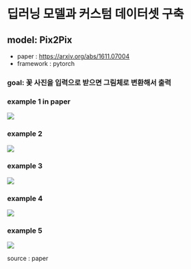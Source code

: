 # 딥러닝 모델과 커스텀 데이터셋 구축
## model: Pix2Pix  
  - paper : https://arxiv.org/abs/1611.07004
  - framework : pytorch
  
### goal: 꽃 사진을 입력으로 받으면 그림체로 변환해서 출력
  
### example 1 in paper  
<img src = "https://github.com/project-flooming/Floming-deeplearning/blob/main/figure/figure1.JPG?raw=true">

### example 2
<img src = "https://github.com/project-flooming/Floming-deeplearning/blob/main/figure/figure2.JPG?raw=true">

### example 3
<img src = "https://github.com/project-flooming/Floming-deeplearning/blob/main/figure/figure3.JPG?raw=true">

### example 4
<img src = "https://github.com/project-flooming/Floming-deeplearning/blob/main/figure/figure4.JPG?raw=true">

### example 5
<img src = "https://github.com/project-flooming/Floming-deeplearning/blob/main/figure/figure5.JPG?raw=true">

source : paper
